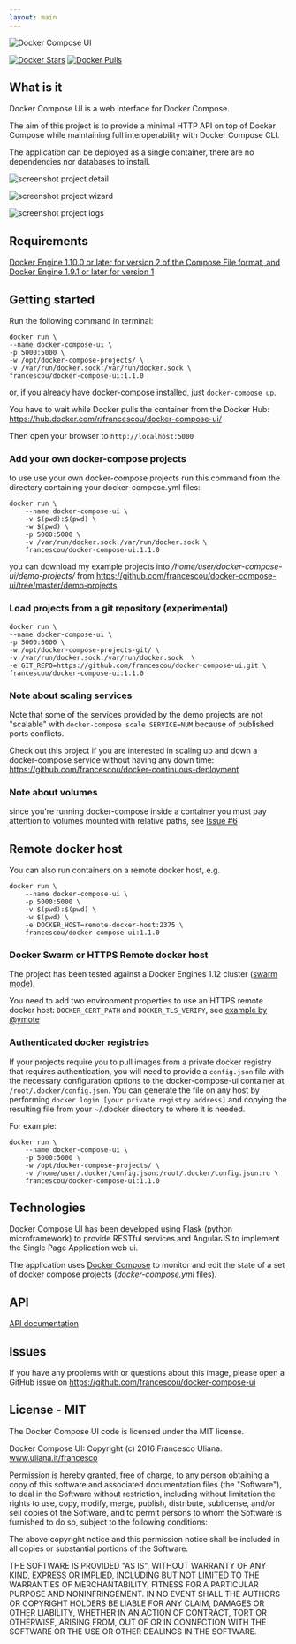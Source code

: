 ```yaml
---
layout: main
---
```



![Docker Compose UI](https://raw.githubusercontent.com/francescou/docker-compose-ui/master/static/images/logo-dark.png)

[![Docker Stars](https://img.shields.io/docker/stars/francescou/docker-compose-ui.svg)](https://hub.docker.com/r/francescou/docker-compose-ui/)
[![Docker Pulls](https://img.shields.io/docker/pulls/francescou/docker-compose-ui.svg)](https://hub.docker.com/r/francescou/docker-compose-ui/)

## What is it

Docker Compose UI is a web interface for Docker Compose.

The aim of this project is to provide a minimal HTTP API on top of Docker Compose while maintaining full interoperability with Docker Compose CLI.

The application can be deployed as a single container, there are no dependencies nor databases to install.

![screenshot project detail](https://raw.githubusercontent.com/francescou/docker-compose-ui/master/screenshots/project-detail.png)

![screenshot project wizard](https://raw.githubusercontent.com/francescou/docker-compose-ui/master/screenshots/project-wizard.png)

![screenshot project logs](https://raw.githubusercontent.com/francescou/docker-compose-ui/master/screenshots/logs.png)


## Requirements

[Docker Engine 1.10.0 or later for version 2 of the Compose File format, and Docker Engine 1.9.1 or later for version 1](https://github.com/docker/compose/releases/tag/1.9.0)

## Getting started

Run the following command in terminal:

    docker run \
    --name docker-compose-ui \
    -p 5000:5000 \
    -w /opt/docker-compose-projects/ \
    -v /var/run/docker.sock:/var/run/docker.sock \
    francescou/docker-compose-ui:1.1.0

or, if you already have docker-compose installed, just `docker-compose up`.

You have to wait while Docker pulls the container from the Docker Hub: <https://hub.docker.com/r/francescou/docker-compose-ui/>

Then open your browser to `http://localhost:5000`

### Add your own docker-compose projects

to use use your own docker-compose projects run this command from the directory containing your docker-compose.yml files:

    docker run \
        --name docker-compose-ui \
        -v $(pwd):$(pwd) \
        -w $(pwd) \
        -p 5000:5000 \
        -v /var/run/docker.sock:/var/run/docker.sock \
        francescou/docker-compose-ui:1.1.0

you can download my example projects into */home/user/docker-compose-ui/demo-projects/* from https://github.com/francescou/docker-compose-ui/tree/master/demo-projects

### Load projects from a git repository (experimental)

    docker run \
    --name docker-compose-ui \
    -p 5000:5000 \
    -w /opt/docker-compose-projects-git/ \
    -v /var/run/docker.sock:/var/run/docker.sock  \
    -e GIT_REPO=https://github.com/francescou/docker-compose-ui.git \
    francescou/docker-compose-ui:1.1.0

### Note about scaling services

Note that some of the services provided by the demo projects are not "scalable" with `docker-compose scale SERVICE=NUM` because of published ports conflicts.

Check out this project if you are interested in scaling up and down a docker-compose service without having any down time: <https://github.com/francescou/docker-continuous-deployment>


### Note about volumes

since you're running docker-compose inside a container you must pay attention to volumes mounted with relative paths, see [Issue #6](https://github.com/francescou/docker-compose-ui/issues/6)

## Remote docker host

You can also run containers on a remote docker host, e.g.

    docker run \
        --name docker-compose-ui \
        -p 5000:5000 \
        -v $(pwd):$(pwd) \
        -w $(pwd) \
        -e DOCKER_HOST=remote-docker-host:2375 \
        francescou/docker-compose-ui:1.1.0


### Docker Swarm or HTTPS Remote docker host

The project has been tested against a Docker Engines 1.12 cluster ([swarm mode](https://docs.docker.com/engine/swarm/swarm-tutorial/)).

You need to add two environment properties to use an HTTPS remote docker host: `DOCKER_CERT_PATH` and `DOCKER_TLS_VERIFY`, see [example by @ymote](https://github.com/francescou/docker-compose-ui/issues/5#issuecomment-135697832)

### Authenticated docker registries

If your projects require you to pull images from a private docker registry that requires authentication, you will need to provide a `config.json` file with the necessary configuration options to the docker-compose-ui container at `/root/.docker/config.json`. You can generate the file on any host by performing `docker login [your private registry address]` and copying the resulting file from your ~/.docker directory to where it is needed.

For example:

    docker run \
        --name docker-compose-ui \
        -p 5000:5000 \
        -w /opt/docker-compose-projects/ \
        -v /home/user/.docker/config.json:/root/.docker/config.json:ro \
        francescou/docker-compose-ui:1.1.0

## Technologies

Docker Compose UI has been developed using Flask (python microframework) to provide RESTful services and AngularJS to implement the Single Page Application web ui.

The application uses [Docker Compose](https://docs.docker.com/compose) to monitor and edit the state of a set of docker compose projects (*docker-compose.yml* files).


## API

<a href="api.html">API documentation</a>

## Issues

If you have any problems with or questions about this image, please open a GitHub issue on https://github.com/francescou/docker-compose-ui

## License - MIT

The Docker Compose UI code is licensed under the MIT license.

Docker Compose UI: Copyright (c) 2016 Francesco Uliana. www.uliana.it/francesco

Permission is hereby granted, free of charge, to any person obtaining a copy
of this software and associated documentation files (the "Software"), to deal
in the Software without restriction, including without limitation the rights
to use, copy, modify, merge, publish, distribute, sublicense, and/or sell
copies of the Software, and to permit persons to whom the Software is
furnished to do so, subject to the following conditions:

The above copyright notice and this permission notice shall be included in
all copies or substantial portions of the Software.

THE SOFTWARE IS PROVIDED "AS IS", WITHOUT WARRANTY OF ANY KIND, EXPRESS OR
IMPLIED, INCLUDING BUT NOT LIMITED TO THE WARRANTIES OF MERCHANTABILITY,
FITNESS FOR A PARTICULAR PURPOSE AND NONINFRINGEMENT. IN NO EVENT SHALL THE
AUTHORS OR COPYRIGHT HOLDERS BE LIABLE FOR ANY CLAIM, DAMAGES OR OTHER
LIABILITY, WHETHER IN AN ACTION OF CONTRACT, TORT OR OTHERWISE, ARISING FROM,
OUT OF OR IN CONNECTION WITH THE SOFTWARE OR THE USE OR OTHER DEALINGS IN
THE SOFTWARE.


